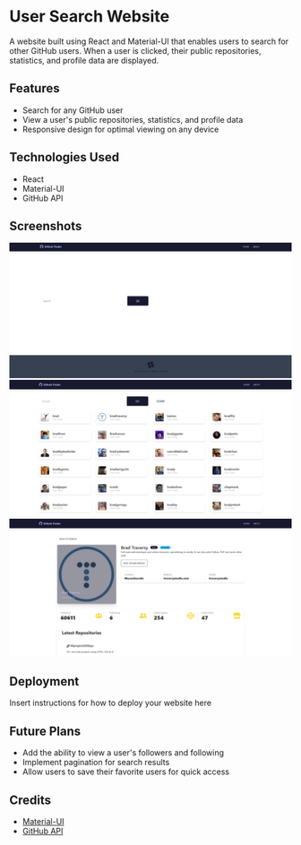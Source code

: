 # User Search Website

A website built using React and Material-UI that enables users to search for other GitHub users. When a user is clicked, their public repositories, statistics, and profile data are displayed.

## Features

- Search for any GitHub user
- View a user's public repositories, statistics, and profile data
- Responsive design for optimal viewing on any device

## Technologies Used

- React
- Material-UI
- GitHub API

## Screenshots

![This is the homepage](/ScreenShots/Screenshot%202023-01-07%20at%2015-28-04%20Github%20Finder.png)
![This is the search results page](/ScreenShots/Screenshot%202023-01-07%20at%2015-28-23%20Github%20Finder.png)
![This is the user profile page](/ScreenShots/Screenshot%202023-01-07%20at%2015-30-18%20Github%20Finder.png)

## Deployment

Insert instructions for how to deploy your website here

## Future Plans

- Add the ability to view a user's followers and following
- Implement pagination for search results
- Allow users to save their favorite users for quick access

## Credits

- [Material-UI](https://material-ui.com/)
- [GitHub API](https://docs.github.com/en/rest/)
